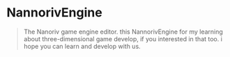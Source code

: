 # NannorivEngine

> The Nanoriv game engine editor. this NannorivEngine for my learning about three-dimensional game develop, if you interested in that too. i hope you can learn and develop with us.
